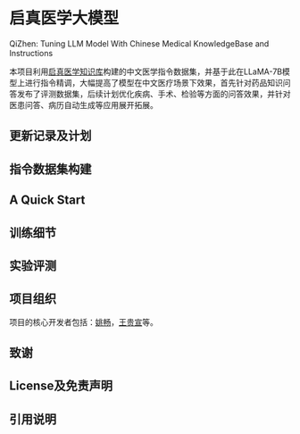 # 启真医学大模型

QiZhen: Tuning LLM Model With Chinese Medical KnowledgeBase and Instructions


本项目利用[启真医学知识库](http://www.mk-base.com，“启真医学知识库”)构建的中文医学指令数据集，并基于此在LLaMA-7B模型上进行指令精调，大幅提高了模型在中文医疗场景下效果，首先针对药品知识问答发布了评测数据集，后续计划优化疾病、手术、检验等方面的问答效果，并针对医患问答、病历自动生成等应用展开拓展。

## 更新记录及计划

## 指令数据集构建

## A Quick Start

## 训练细节

## 实验评测

## 项目组织

项目的核心开发者包括：[姚畅](https://person.zju.edu.cn/changyao)，[王贵宣]()等。


## 致谢

## License及免责声明

## 引用说明






